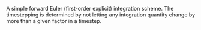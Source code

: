 A simple forward Euler (first-order explicit) integration scheme.
The timestepping is determined by not letting any integration
quantity change by more than a given factor in a timestep.
